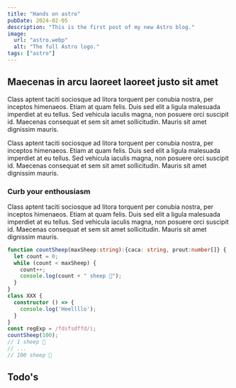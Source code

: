 ```yaml
---
title: "Hands on astro"
pubDate: 2024-02-05
description: "This is the first post of my new Astro blog."
image:
  url: "astro.webp"
  alt: "The full Astro logo."
tags: ["astro"]
---
```


## Maecenas in arcu laoreet laoreet justo sit amet

Class aptent taciti sociosque ad litora torquent per conubia nostra, per
inceptos himenaeos. Etiam at quam felis. Duis sed elit a ligula malesuada
imperdiet at eu tellus. Sed vehicula iaculis magna, non posuere orci
suscipit id. Maecenas consequat et sem sit amet sollicitudin. Mauris sit
amet dignissim mauris.

Class aptent taciti sociosque ad litora torquent per conubia nostra, per
inceptos himenaeos. Etiam at quam felis. Duis sed elit a ligula malesuada
imperdiet at eu tellus. Sed vehicula iaculis magna, non posuere orci
suscipit id. Maecenas consequat et sem sit amet sollicitudin. Mauris sit
amet dignissim mauris.

### Curb your enthousiasm

Class aptent taciti sociosque ad litora torquent per conubia nostra, per
inceptos himenaeos. Etiam at quam felis. Duis sed elit a ligula malesuada
imperdiet at eu tellus. Sed vehicula iaculis magna, non posuere orci
suscipit id. Maecenas consequat et sem sit amet sollicitudin. Mauris sit
amet dignissim mauris.

```ts
function countSheep(maxSheep:string):{caca: string, prout:number[]} {
  let count = 0;
  while (count < maxSheep) {
    count++;
    console.log(count + " sheep 🐑");
  }
}
class XXX {
  constructor () => {
    console.log('Heellllo');
  }
}
const regExp = /fdsfsdffd/i;
countSheep(100);
// 1 sheep 🐑
// ...
// 100 sheep 🐑
```

## Todo's

